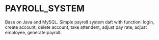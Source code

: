 # PAYROLL_SYSTEM
Base on Java and MySQL.
Simple payroll system daft with function:
login, create account, delete account, take attendent, adjust pay rate, adjust employee, generate payroll.
